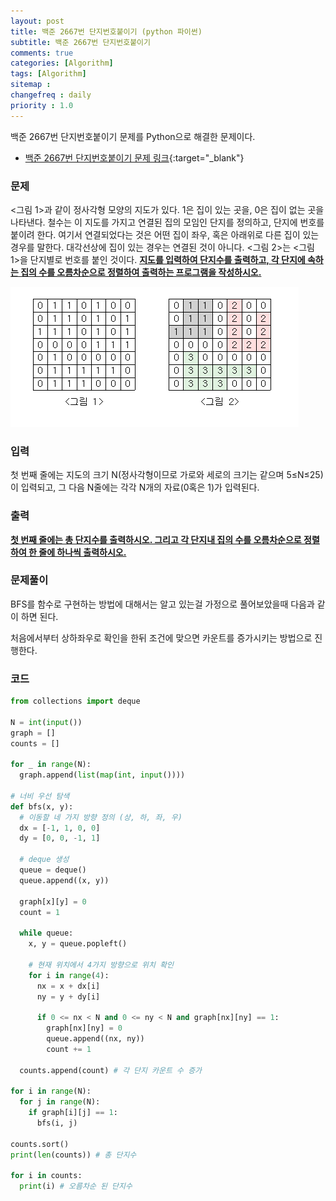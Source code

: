 ```yaml
---
layout: post
title: 백준 2667번 단지번호붙이기 (python 파이썬)
subtitle: 백준 2667번 단지번호붙이기
comments: true
categories: [Algorithm]
tags: [Algorithm]
sitemap :
changefreq : daily
priority : 1.0
---
```

백준 2667번 단지번호붙이기 문제를 Python으로 해결한 문제이다.  

* [백준 2667번 단지번호붙이기 문제 링크](https://www.acmicpc.net/problem/2667){:target="_blank"}

### 문제 
<그림 1>과 같이 정사각형 모양의 지도가 있다. 1은 집이 있는 곳을, 0은 집이 없는 곳을 나타낸다. 철수는 이 지도를 가지고 연결된 집의 모임인 단지를 정의하고, 단지에 번호를 붙이려 한다. 여기서 연결되었다는 것은 어떤 집이 좌우, 혹은 아래위로 다른 집이 있는 경우를 말한다. 대각선상에 집이 있는 경우는 연결된 것이 아니다. <그림 2>는 <그림 1>을 단지별로 번호를 붙인 것이다. **<u>지도를 입력하여 단지수를 출력하고, 각 단지에 속하는 집의 수를 오름차순으로 정렬하여 출력하는 프로그램을 작성하시오.</u>**

![그림](/img/algorithm/complex.PNG)

### 입력
첫 번째 줄에는 지도의 크기 N(정사각형이므로 가로와 세로의 크기는 같으며 5≤N≤25)이 입력되고, 그 다음 N줄에는 각각 N개의 자료(0혹은 1)가 입력된다.


### 출력
**<u>첫 번째 줄에는 총 단지수를 출력하시오. 그리고 각 단지내 집의 수를 오름차순으로 정렬하여 한 줄에 하나씩 출력하시오.</u>**

### 문제풀이
BFS를 함수로 구현하는 방법에 대해서는 알고 있는걸 가정으로 풀어보았을때 다음과 같이 하면 된다.

처음에서부터 상하좌우로 확인을 한뒤 조건에 맞으면 카운트를 증가시키는 방법으로 진행한다.

### 코드
```python
from collections import deque

N = int(input())
graph = []
counts = []

for _ in range(N):
  graph.append(list(map(int, input())))

# 너비 우선 탐색
def bfs(x, y):
  # 이동할 네 가지 방향 정의 (상, 하, 좌, 우)
  dx = [-1, 1, 0, 0]  
  dy = [0, 0, -1, 1]

  # deque 생성
  queue = deque()
  queue.append((x, y))
  
  graph[x][y] = 0
  count = 1

  while queue:
    x, y = queue.popleft()
    
    # 현재 위치에서 4가지 방향으로 위치 확인
    for i in range(4):
      nx = x + dx[i]
      ny = y + dy[i]

      if 0 <= nx < N and 0 <= ny < N and graph[nx][ny] == 1:
        graph[nx][ny] = 0
        queue.append((nx, ny))
        count += 1
  
  counts.append(count) # 각 단지 카운트 수 증가

for i in range(N):
  for j in range(N):
    if graph[i][j] == 1:
      bfs(i, j)

counts.sort()
print(len(counts)) # 총 단지수

for i in counts:
  print(i) # 오름차순 된 단지수
```
